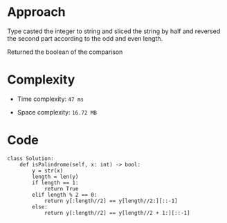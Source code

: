 # Approach

Type casted the integer to string and sliced the string by half and reversed the second part according to the odd and even length.

Returned the boolean of the comparison

# Complexity
- Time complexity: `47 ms`
<!-- Add your time complexity here, e.g. $$O(n)$$ -->

- Space complexity: `16.72 MB`
<!-- Add your space complexity here, e.g. $$O(n)$$ -->

# Code
```
class Solution:
    def isPalindrome(self, x: int) -> bool:
        y = str(x)
        length = len(y)
        if length == 1:
            return True
        elif length % 2 == 0:
            return y[:length//2] == y[length//2:][::-1]
        else:
            return y[:length//2] == y[length//2 + 1:][::-1]
```

